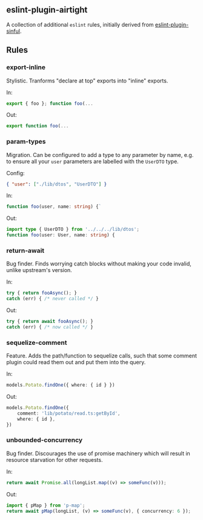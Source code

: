 ## eslint-plugin-airtight

A collection of additional `eslint` rules, initially derived from
[eslint-plugin-sinful](https://github.com/FauxFaux/eslint-plugin-sinful).


## Rules

### export-inline

Stylistic. Tranforms "declare at top" exports into "inline" exports.

In:
```typescript
export { foo }; function foo(...
```

Out:
```typescript
export function foo(...
```


### param-types

Migration. Can be configured to add a type to any parameter by name,
e.g. to ensure all your `user` parameters are labelled with the `UserDTO`
type.

Config:
```json
{ "user": ["./lib/dtos", "UserDTO"] }
```

 In:
```typescript 
function foo(user, name: string) {`  
```

Out:
```typescript
import type { UserDTO } from '../../../lib/dtos';
function foo(user: User, name: string) {
```


### return-await

Bug finder. Finds worrying catch blocks without making your
code invalid, unlike upstream's version.

In:
```typescript
try { return fooAsync(); }
catch (err) { /* never called */ }
```

Out:
```typescript
try { return await fooAsync(); }
catch (err) { /* now called */ }
```

### sequelize-comment

Feature. Adds the path/function to sequelize calls, such
that some comment plugin could read them out and put them
into the query.

In:
```typescript
models.Potato.findOne({ where: { id } })
```

Out:
```typescript
models.Potato.findOne({
    comment: 'lib/potato/read.ts:getById',
    where: { id },
})
```


### unbounded-concurrency

Bug finder. Discourages the use of promise machinery which will
result in resource starvation for other requests.

In:
```typescript
return await Promise.all(longList.map((v) => someFunc(v)));
```

Out:
```typescript
import { pMap } from 'p-map';
return await pMap(longList, (v) => someFunc(v), { concurrency: 6 });
```
